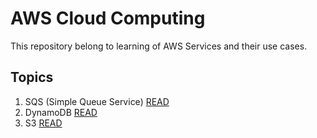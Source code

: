 # AWS Cloud Computing

This repository belong to learning of AWS Services and their use cases.

## Topics

1. SQS (Simple Queue Service)
   [READ](./SQS.md)
2. DynamoDB
   [READ](./DynamoDb.md)
3. S3
   [READ](./S3.md)
